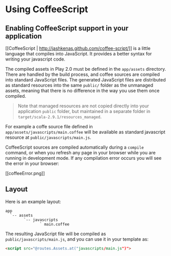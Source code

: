 # Using CoffeeScript

## Enabling CoffeeScript support in your application

[[CoffeeScript | http://jashkenas.github.com/coffee-script/]] is a little language that compiles into JavaScript. It provides a better syntax for writing your javascript code.

The compiled assets in Play 2.0 must be defined in the `app/assets` directory. There are handled by the build process, and coffee sources are compiled into standard JavaScript files. The generated JavaScript files are distributed as standard resources into the same `public/` folder as the unmanaged assets, meaning that there is no difference in the way you use them once compiled.

> Note that managed resources are not copied directly into your application `public` folder, but maintained in a separate folder in `target/scala-2.9.1/resources_managed`.

For example a coffe source file defined in `app/assets/javascripts/main.coffee` will be available as standard javascript resource at `public/javascripts/main.js`.

CoffeeScript sources are compiled automatically during a `compile` command, or when you refresh any page in your browser while you are running in development mode. If any compilation error occurs you will see the error in your browser:

[[coffeeError.png]]

## Layout

Here is an example layout:

```
app
  `-- assets
        `-- javascripts
               ` main.coffee   
```

The resulting JavaScript file will be compiled as `public/javascripts/main.js`, and you can use it in your template as:

```html
<script src="@routes.Assets.at("javascripts/main.js")">
```
